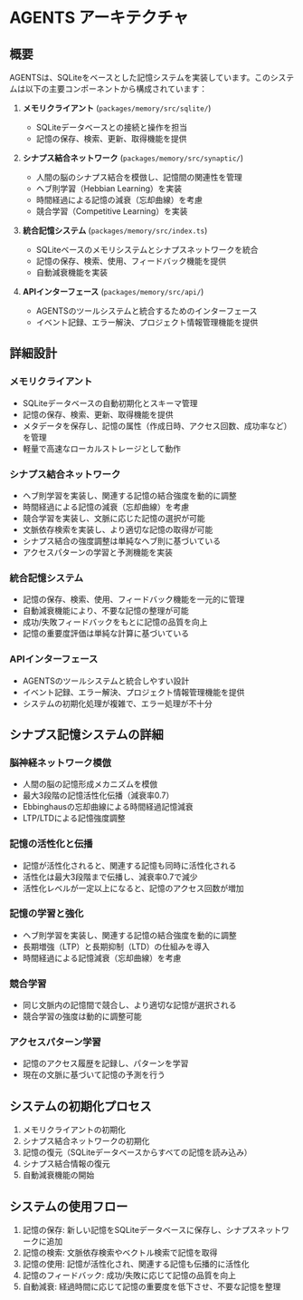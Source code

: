 # AGENTS アーキテクチャ

## 概要

AGENTSは、SQLiteをベースとした記憶システムを実装しています。このシステムは以下の主要コンポーネントから構成されています：

1. **メモリクライアント** (`packages/memory/src/sqlite/`)
   - SQLiteデータベースとの接続と操作を担当
   - 記憶の保存、検索、更新、取得機能を提供

2. **シナプス結合ネットワーク** (`packages/memory/src/synaptic/`)
   - 人間の脳のシナプス結合を模倣し、記憶間の関連性を管理
   - ヘブ則学習（Hebbian Learning）を実装
   - 時間経過による記憶の減衰（忘却曲線）を考慮
   - 競合学習（Competitive Learning）を実装

3. **統合記憶システム** (`packages/memory/src/index.ts`)
   - SQLiteベースのメモリシステムとシナプスネットワークを統合
   - 記憶の保存、検索、使用、フィードバック機能を提供
   - 自動減衰機能を実装

4. **APIインターフェース** (`packages/memory/src/api/`)
   - AGENTSのツールシステムと統合するためのインターフェース
   - イベント記録、エラー解決、プロジェクト情報管理機能を提供

## 詳細設計

### メモリクライアント
- SQLiteデータベースの自動初期化とスキーマ管理
- 記憶の保存、検索、更新、取得機能を提供
- メタデータを保存し、記憶の属性（作成日時、アクセス回数、成功率など）を管理
- 軽量で高速なローカルストレージとして動作

### シナプス結合ネットワーク
- ヘブ則学習を実装し、関連する記憶の結合強度を動的に調整
- 時間経過による記憶の減衰（忘却曲線）を考慮
- 競合学習を実装し、文脈に応じた記憶の選択が可能
- 文脈依存検索を実装し、より適切な記憶の取得が可能
- シナプス結合の強度調整は単純なヘブ則に基づいている
- アクセスパターンの学習と予測機能を実装

### 統合記憶システム
- 記憶の保存、検索、使用、フィードバック機能を一元的に管理
- 自動減衰機能により、不要な記憶の整理が可能
- 成功/失敗フィードバックをもとに記憶の品質を向上
- 記憶の重要度評価は単純な計算に基づいている

### APIインターフェース
- AGENTSのツールシステムと統合しやすい設計
- イベント記録、エラー解決、プロジェクト情報管理機能を提供
- システムの初期化処理が複雑で、エラー処理が不十分

## シナプス記憶システムの詳細

### 脳神経ネットワーク模倣
- 人間の脳の記憶形成メカニズムを模倣
- 最大3段階の記憶活性化伝播（減衰率0.7）
- Ebbinghausの忘却曲線による時間経過記憶減衰
- LTP/LTDによる記憶強度調整

### 記憶の活性化と伝播
- 記憶が活性化されると、関連する記憶も同時に活性化される
- 活性化は最大3段階まで伝播し、減衰率0.7で減少
- 活性化レベルが一定以上になると、記憶のアクセス回数が増加

### 記憶の学習と強化
- ヘブ則学習を実装し、関連する記憶の結合強度を動的に調整
- 長期増強（LTP）と長期抑制（LTD）の仕組みを導入
- 時間経過による記憶減衰（忘却曲線）を考慮

### 競合学習
- 同じ文脈内の記憶間で競合し、より適切な記憶が選択される
- 競合学習の強度は動的に調整可能

### アクセスパターン学習
- 記憶のアクセス履歴を記録し、パターンを学習
- 現在の文脈に基づいて記憶の予測を行う

## システムの初期化プロセス
1. メモリクライアントの初期化
2. シナプス結合ネットワークの初期化
3. 記憶の復元（SQLiteデータベースからすべての記憶を読み込み）
4. シナプス結合情報の復元
5. 自動減衰機能の開始

## システムの使用フロー
1. 記憶の保存: 新しい記憶をSQLiteデータベースに保存し、シナプスネットワークに追加
2. 記憶の検索: 文脈依存検索やベクトル検索で記憶を取得
3. 記憶の使用: 記憶が活性化され、関連する記憶も伝播的に活性化
4. 記憶のフィードバック: 成功/失敗に応じて記憶の品質を向上
5. 自動減衰: 経過時間に応じて記憶の重要度を低下させ、不要な記憶を整理